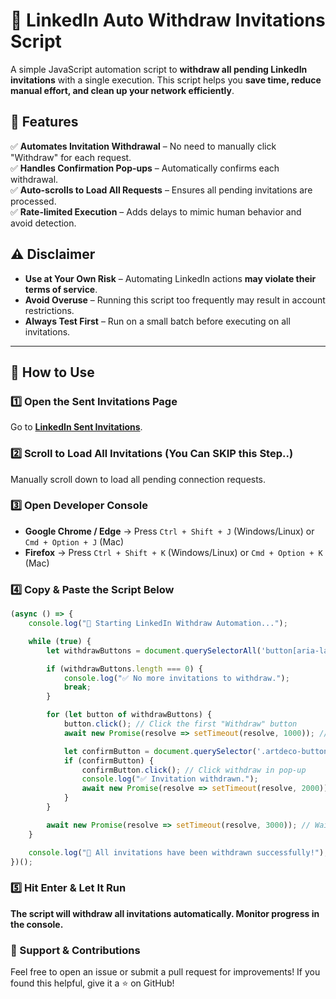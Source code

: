 # 🚀 LinkedIn Auto Withdraw Invitations Script

A simple JavaScript automation script to **withdraw all pending LinkedIn invitations** with a single execution. This script helps you **save time, reduce manual effort, and clean up your network efficiently**.

## 📌 Features

✅ **Automates Invitation Withdrawal** – No need to manually click "Withdraw" for each request.  
✅ **Handles Confirmation Pop-ups** – Automatically confirms each withdrawal.  
✅ **Auto-scrolls to Load All Requests** – Ensures all pending invitations are processed.  
✅ **Rate-limited Execution** – Adds delays to mimic human behavior and avoid detection.  

## ⚠️ Disclaimer

- **Use at Your Own Risk** – Automating LinkedIn actions **may violate their terms of service**.  
- **Avoid Overuse** – Running this script too frequently may result in account restrictions.  
- **Always Test First** – Run on a small batch before executing on all invitations.  

---

## 🚀 How to Use

### 1️⃣ Open the Sent Invitations Page
Go to **[LinkedIn Sent Invitations](https://www.linkedin.com/mynetwork/invitation-manager/sent/)**.

### 2️⃣ Scroll to Load All Invitations (You Can SKIP this Step..)
Manually scroll down to load all pending connection requests.

### 3️⃣ Open Developer Console
- **Google Chrome / Edge** → Press `Ctrl + Shift + J` (Windows/Linux) or `Cmd + Option + J` (Mac)  
- **Firefox** → Press `Ctrl + Shift + K` (Windows/Linux) or `Cmd + Option + K` (Mac)  

### 4️⃣ Copy & Paste the Script Below

```javascript
(async () => {
    console.log("🔄 Starting LinkedIn Withdraw Automation...");

    while (true) {
        let withdrawButtons = document.querySelectorAll('button[aria-label^="Withdraw"]');

        if (withdrawButtons.length === 0) {
            console.log("✅ No more invitations to withdraw.");
            break;
        }

        for (let button of withdrawButtons) {
            button.click(); // Click the first "Withdraw" button
            await new Promise(resolve => setTimeout(resolve, 1000)); // Wait for pop-up

            let confirmButton = document.querySelector('.artdeco-button--primary'); // Confirm withdraw
            if (confirmButton) {
                confirmButton.click(); // Click withdraw in pop-up
                console.log("✅ Invitation withdrawn.");
                await new Promise(resolve => setTimeout(resolve, 2000)); // Wait to avoid detection
            }
        }

        await new Promise(resolve => setTimeout(resolve, 3000)); // Wait before checking again
    }

    console.log("🎉 All invitations have been withdrawn successfully!");
})();
```

### 5️⃣ Hit Enter & Let It Run
**The script will withdraw all invitations automatically. Monitor progress in the console.**

### 📢 Support & Contributions
Feel free to open an issue or submit a pull request for improvements!
If you found this helpful, give it a ⭐ on GitHub!
